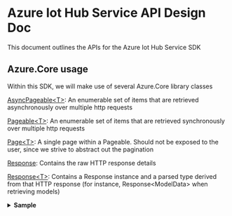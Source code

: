 ﻿



# Azure Iot Hub Service API Design Doc
This document outlines the APIs for the Azure Iot Hub Service SDK

## Azure.Core usage
Within this SDK, we will make use of several Azure.Core library classes

[AsyncPageable\<T>](https://github.com/Azure/azure-sdk-for-net/blob/master/sdk/core/Azure.Core/src/AsyncPageable.cs): An enumerable set of items that are retrieved asynchronously over multiple http requests

[Pageable\<T>](https://github.com/Azure/azure-sdk-for-net/blob/master/sdk/core/Azure.Core/src/Pageable.cs): An enumerable set of items that are retrieved synchronously over multiple http requests

[Page\<T>](https://github.com/Azure/azure-sdk-for-net/blob/master/sdk/core/Azure.Core/src/Page.cs): A single page within a Pageable. Should not be exposed to the user, since we strive to abstract out the pagination

[Response](https://github.com/Azure/azure-sdk-for-net/blob/master/sdk/core/Azure.Core/src/Response.cs): Contains the raw HTTP response details

[Response\<T>](https://github.com/Azure/azure-sdk-for-net/blob/master/sdk/core/Azure.Core/src/Response%7BT%7D.cs): Contains a Response instance and a parsed type derived from that HTTP response (for instance, Response\<ModelData> when retrieving models)
<details><summary><b>Sample</b></summary>

```csharp

```
</details>
